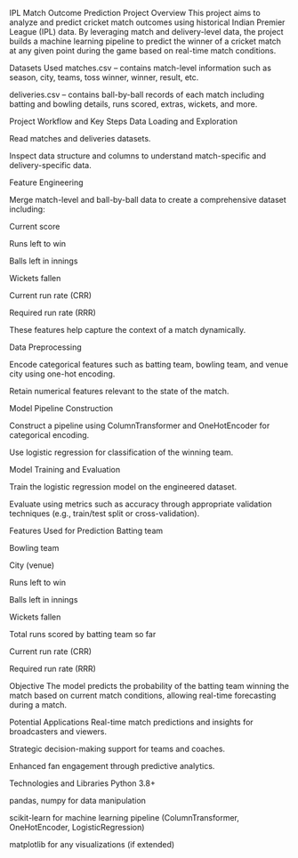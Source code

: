 IPL Match Outcome Prediction Project
Overview
This project aims to analyze and predict cricket match outcomes using historical Indian Premier League (IPL) data. By leveraging match and delivery-level data, the project builds a machine learning pipeline to predict the winner of a cricket match at any given point during the game based on real-time match conditions.

Datasets Used
matches.csv – contains match-level information such as season, city, teams, toss winner, winner, result, etc.

deliveries.csv – contains ball-by-ball records of each match including batting and bowling details, runs scored, extras, wickets, and more.

Project Workflow and Key Steps
Data Loading and Exploration

Read matches and deliveries datasets.

Inspect data structure and columns to understand match-specific and delivery-specific data.

Feature Engineering

Merge match-level and ball-by-ball data to create a comprehensive dataset including:

Current score

Runs left to win

Balls left in innings

Wickets fallen

Current run rate (CRR)

Required run rate (RRR)

These features help capture the context of a match dynamically.

Data Preprocessing

Encode categorical features such as batting team, bowling team, and venue city using one-hot encoding.

Retain numerical features relevant to the state of the match.

Model Pipeline Construction

Construct a pipeline using ColumnTransformer and OneHotEncoder for categorical encoding.

Use logistic regression for classification of the winning team.

Model Training and Evaluation

Train the logistic regression model on the engineered dataset.

Evaluate using metrics such as accuracy through appropriate validation techniques (e.g., train/test split or cross-validation).

Features Used for Prediction
Batting team

Bowling team

City (venue)

Runs left to win

Balls left in innings

Wickets fallen

Total runs scored by batting team so far

Current run rate (CRR)

Required run rate (RRR)

Objective
The model predicts the probability of the batting team winning the match based on current match conditions, allowing real-time forecasting during a match.

Potential Applications
Real-time match predictions and insights for broadcasters and viewers.

Strategic decision-making support for teams and coaches.

Enhanced fan engagement through predictive analytics.

Technologies and Libraries
Python 3.8+

pandas, numpy for data manipulation

scikit-learn for machine learning pipeline (ColumnTransformer, OneHotEncoder, LogisticRegression)

matplotlib for any visualizations (if extended)
